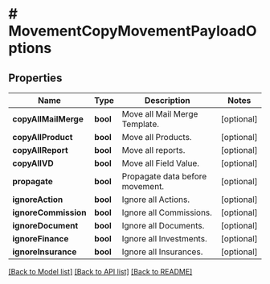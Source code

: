 # # MovementCopyMovementPayloadOptions

## Properties

Name | Type | Description | Notes
------------ | ------------- | ------------- | -------------
**copyAllMailMerge** | **bool** | Move all Mail Merge Template. | [optional]
**copyAllProduct** | **bool** | Move all Products. | [optional]
**copyAllReport** | **bool** | Move all reports. | [optional]
**copyAllVD** | **bool** | Move all Field Value. | [optional]
**propagate** | **bool** | Propagate data before movement. | [optional]
**ignoreAction** | **bool** | Ignore all Actions. | [optional]
**ignoreCommission** | **bool** | Ignore all Commissions. | [optional]
**ignoreDocument** | **bool** | Ignore all Documents. | [optional]
**ignoreFinance** | **bool** | Ignore all Investments. | [optional]
**ignoreInsurance** | **bool** | Ignore all Insurances. | [optional]

[[Back to Model list]](../../README.md#models) [[Back to API list]](../../README.md#endpoints) [[Back to README]](../../README.md)
